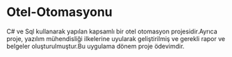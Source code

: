 # Otel-Otomasyonu
C# ve Sql kullanarak yapılan kapsamlı bir otel otomasyon projesidir.Ayrıca proje, yazılım mühendisliği ilkelerine uyularak geliştirilmiş ve gerekli rapor ve belgeler oluşturulmuştur.Bu uygulama dönem proje ödevimdir.
